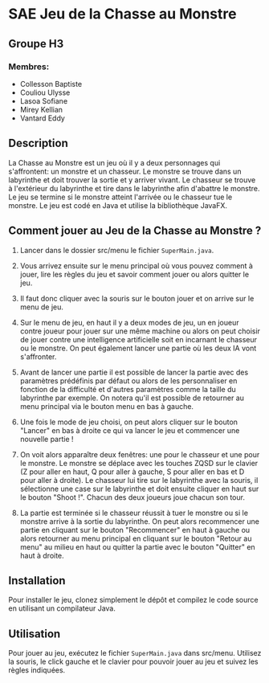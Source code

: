 # SAE Jeu de la Chasse au Monstre
## Groupe H3
### Membres: 
- Collesson Baptiste
- Couliou Ulysse
- Lasoa Sofiane
- Mirey Kellian
- Vantard Eddy

## Description

La Chasse au Monstre est un jeu où il y a deux personnages qui s'affrontent: un monstre et un chasseur. Le monstre se trouve dans un labyrinthe et doit trouver la sortie et y arriver vivant. Le chasseur se trouve à l'extérieur du labyrinthe et tire dans le labyrinthe afin d'abattre le monstre. Le jeu se termine si le monstre atteint l'arrivée ou le chasseur tue le monstre. Le jeu est codé en Java et utilise la bibliothèque JavaFX.

## Comment jouer au Jeu de la Chasse au Monstre ?

1. Lancer dans le dossier src/menu le fichier `SuperMain.java`.
2. Vous arrivez ensuite sur le menu principal où vous pouvez comment à jouer, lire les règles du jeu et savoir comment jouer ou alors quitter le jeu.

3. Il faut donc cliquer avec la souris sur le bouton jouer et on arrive sur le menu de jeu.
4. Sur le menu de jeu, en haut il y a deux modes de jeu, un en joueur contre joueur pour jouer sur une même machine ou alors on peut choisir de jouer contre une intelligence artificielle soit en incarnant le chasseur ou le monstre. On peut également lancer une partie où les deux IA vont s'affronter.
5. Avant de lancer une partie il est possible de lancer la partie avec des paramètres prédéfinis par défaut ou alors de les personnaliser en fonction de la difficulté et d'autres paramètres comme la taille du labyrinthe par exemple. On notera qu'il est possible de retourner au menu principal via le bouton menu en bas à gauche.
6. Une fois le mode de jeu choisi, on peut alors cliquer sur le bouton "Lancer" en bas à droite ce qui va lancer le jeu et commencer une nouvelle partie !
7. On voit alors apparaître deux fenêtres: une pour le chasseur et une pour le monstre. Le monstre se déplace avec les touches ZQSD sur le clavier (Z pour aller en haut, Q pour aller à gauche, S pour aller en bas et D pour aller à droite). Le chasseur lui tire sur le labyrinthe avec la souris, il sélectionne une case sur le labyrinthe et doit ensuite cliquer en haut sur le bouton "Shoot !". Chacun des deux joueurs joue chacun son tour.
8. La partie est terminée si le chasseur réussit à tuer le monstre ou si le monstre arrive à la sortie du labyrinthe. On peut alors recommencer une partie en cliquant sur le bouton "Recommencer" en haut à gauche ou alors retourner au menu principal en cliquant sur le bouton "Retour au menu" au milieu en haut ou quitter la partie avec le bouton "Quitter" en haut à droite.

## Installation

Pour installer le jeu, clonez simplement le dépôt et compilez le code source en utilisant un compilateur Java.

## Utilisation

Pour jouer au jeu, exécutez le fichier `SuperMain.java` dans src/menu. Utilisez la souris, le click gauche et le clavier pour pouvoir jouer au jeu et suivez les règles indiquées.
